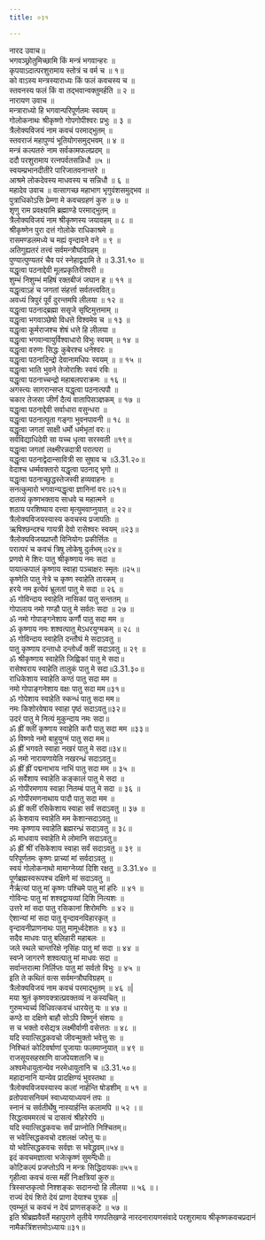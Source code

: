```yaml
---
title: ०३१

---
```

नारद उवाच॥  
भगवञ्छ्रोतुमिच्छामि किं मन्त्रं भगवान्हरः ॥  
कृपयाऽदात्परशुरामाय स्तोत्रं च वर्म च ॥ १॥  
को वाऽस्य मन्त्रस्याराध्यः किं फलं कवचस्य च ॥  
स्तवनस्य फलं किं वा तद्भवान्वक्तुमर्हति ॥ २ ॥  
नारायण उवाच ॥  
मन्त्राराध्यो हि भगवान्परिपूर्णतमः स्वयम् ॥  
गोलोकनाथः श्रीकृष्णो गोपगोपीश्वरः प्रभुः ॥ ३ ॥  
त्रैलोक्यविजयं नाम कवचं परमाद्भुतम् ॥  
स्तवराजं महापुण्यं भूतियोगसमुद्भवम् ॥ ४ ॥  
मन्त्रं कल्पतरुं नाम सर्वकामफलप्रदम् ॥  
ददौ परशुरामाय रत्नपर्वतसन्निधौ ॥५ ॥  
स्वयम्प्रभानदीतीरे पारिजातवनान्तरे ॥  
आश्रमे लोकदेवस्य माधवस्य च सन्निधौ ॥ ६ ॥  
महादेव उवाच ॥ वत्सागच्छ महाभाग भृगुवंशसमुद्भव ॥  
पुत्राधिकोऽसि प्रेम्णा मे कवचग्रहणं कुरु ॥ ७ ॥  
शृणु राम प्रवक्ष्यामि ब्रह्माण्डे परमाद्भुतम् ॥  
त्रैलोक्यविजयं नाम श्रीकृष्णस्य जयावहम् ॥ ८ ॥  
श्रीकृष्णेन पुरा दत्तं गोलोके राधिकाश्रमे ॥  
रासमण्डलमध्ये च मह्यं वृन्दावने वने ॥ ९ ॥  
अतिगुह्यतरं तत्त्वं सर्वमन्त्रौघविग्रहम् ॥  
पुण्यात्पुण्यतरं चैव परं स्नेहाद्वदामि ते ॥ 3.31.१० ॥  
यद्धृत्वा पठनाद्देवी मूलप्रकृतिरीश्वरी ॥  
शुम्भं निशुम्भं महिषं रक्तबीजं जघान ह ॥ ११ ॥  
यद्धृत्वाऽहं च जगतां संहर्त्ता सर्वतत्त्ववित्॥  
अवध्यं त्रिपुरं पूर्वं दुरन्तमपि लीलया ॥ १२ ॥  
यद्धृत्वा पठनाद्ब्रह्मा ससृजे सृष्टिमुत्तमाम् ॥  
यद्धृत्वा भगवाञ्छेषो विधत्ते विश्वमेव च ॥ १३ ॥  
यद्धृत्वा कूर्मराजश्च शेषं धत्ते हि लीलया ॥  
यद्धृत्वा भगवान्वायुर्विश्वाधारो विभुः स्वयम् ॥ १४ ॥  
यद्धृत्वा वरुणः सिद्धः कुबेरश्च धनेश्वरः ॥  
यद्धृत्वा पठनादिन्द्रो देवानामधिपः स्वयम् ॥ ॥ १५ ॥  
यद्धृत्वा भाति भुवने तेजोराशिः स्वयं रविः ॥  
यद्धृत्वा पठनाच्चन्द्रो महाबलपराक्रमः ॥ १६ ॥  
अगस्त्यः सागरान्सप्त यद्धृत्वा पठनात्पपौ ॥  
चकार तेजसा जीर्णं दैत्यं वातापिसञ्ज्ञकम् ॥ १७ ॥  
यद्धृत्वा पठनाद्देवी सर्वाधारा वसुन्धरा ॥  
यद्धृत्वा पठनात्पूता गङ्गा भुवनपावनी ॥ १८ ॥  
यद्धृत्वा जगतां साक्षी धर्मो धर्मभृतां वरः॥  
सर्वविद्याधिदेवी सा यच्च धृत्वा सरस्वती ॥१९॥  
यद्धृत्वा जगतां लक्ष्मीरन्नदात्री परात्परा ॥  
यद्धृत्वा पठनाद्वेदान्सावित्री सा सुषाव च ॥3.31.२०॥  
वेदाश्च धर्म्मवक्तारो यद्धृत्वा पठनाद् भृगो ॥  
यद्धृत्वा पठनाच्छुद्धस्तेजस्वी हव्यवाहनः ॥  
सनत्कुमारो भगवान्यद्धृत्वा ज्ञानिनां वरः॥२१॥  
दातव्यं कृष्णभक्ताय साधवे च महात्मने ॥  
शठाय परशिष्याय दत्त्वा मृत्युमवाप्नुयात् ॥ २२॥  
त्रैलोक्यविजयस्यास्य कवचस्य प्रजापतिः ॥  
ऋषिश्छन्दश्च गायत्री देवो रासेश्वरः स्वयम् ॥२३॥  
त्रैलोक्यविजयप्राप्तौ विनियोगः प्रकीर्त्तितः ॥  
परात्परं च कवचं त्रिषु लोकेषु दुर्लभम्॥२४॥  
प्रणवो मे शिरः पातु श्रीकृष्णाय नमः सदा ॥  
पायात्कपालं कृष्णाय स्वाहा पञ्चाक्षरः स्मृतः ॥२५॥  
कृष्णेति पातु नेत्रे च कृष्ण स्वाहेति तारकम् ॥  
हरये नम इत्येवं भ्रूलतां पातु मे सदा ॥ २६ ॥  
ॐ गोविन्दाय स्वाहेति नासिकां पातु सन्ततम् ॥  
गोपालाय नमो गण्डौ पातु मे सर्वतः सदा ॥ २७ ॥  
ॐ नमो गोपाङ्गनेशाय कर्णौ पातु सदा मम ॥  
ॐ कृष्णाय नमः शश्वत्पातु मेऽधरयुग्मकम् ॥ २८ ॥  
ॐ गोविन्दाय स्वाहेति दन्तौघं मे सदाऽवतु ॥  
पातु कृष्णाय दन्ताधो दन्तोर्ध्वं क्लीं सदाऽवतु ॥ २९ ॥  
ॐ श्रीकृष्णाय स्वाहेति जिह्विकां पातु मे सदा॥  
रासेश्वराय स्वाहेति तालुकं पातु मे सदा॥3.31.३०॥  
राधिकेशाय स्वाहेति कण्ठं पातु सदा मम ॥  
नमो गोपाङ्गनेशाय वक्षः पातु सदा मम॥३१॥  
ॐ गोपेशाय स्वाहेति स्कन्धं पातु सदा मम॥  
नमः किशोरवेषाय स्वाहा पृष्ठं सदाऽवतु॥३२॥  
उदरं पातु मे नित्यं मुकुन्दाय नमः सदा॥  
ॐ ह्रीं क्लीं कृष्णाय स्वाहेति करौ पातु सदा मम ॥३३॥  
ॐ विष्णवे नमो बाहुयुग्मं पातु सदा मम॥  
ॐ ह्रीं भगवते स्वाहा नखरं पातु मे सदा॥३४॥  
ॐ नमो नारायणायेति नखरन्ध्रं सदाऽवतु॥  
ॐ ह्रीं ह्रीं पद्मनाभाय नाभिं पातु सदा मम ॥ ३५ ॥  
ॐ सर्वेशाय स्वाहेति कङ्कालं पातु मे सदा ॥  
ॐ गोपीरमणाय स्वाहा नितम्बं पातु मे सदा ॥ ३६ ॥  
ॐ गोपीरमणनाथाय पादौ पातु सदा मम ॥  
ॐ ह्रीं क्लीं रसिकेशाय स्वाहा सर्वं सदाऽवतु ॥ ३७ ॥  
ॐ केशवाय स्वाहेति मम केशान्सदाऽवतु ॥  
नमः कृष्णाय स्वाहेति ब्रह्मरन्ध्रं सदाऽवतु ॥ ३८॥  
ॐ माधवाय स्वाहेति मे लोमानि सदाऽवतु॥  
ॐ ह्रीं श्रीं रसिकेशाय स्वाहा सर्वं सदाऽवतु ॥ ३९ ॥  
परिपूर्णतमः कृष्णः प्राच्यां मां सर्वदाऽवतु ॥  
स्वयं गोलोकनाथो मामाग्नेय्यां दिशि रक्षतु ॥ 3.31.४० ॥  
पूर्णब्रह्मस्वरूपश्च दक्षिणे मां सदाऽवतु ॥  
नैर्ऋत्यां पातु मां कृष्णः पश्चिमे पातु मां हरिः ॥ ४१ ॥  
गोविन्दः पातु मां शश्वद्वायव्यां दिशि नित्यशः ॥  
उत्तरे मां सदा पातु रसिकानां शिरोमणिः ॥ ४२ ॥  
ऐशान्यां मां सदा पातु वृन्दावनविहारकृत् ॥  
वृन्दावनीप्राणनाथः पातु मामूर्ध्वदेशतः ॥ ४३ ॥  
सदैव माधवः पातु बलिहारी महाबलः ॥  
जले स्थले चान्तरिक्षे नृसिंहः पातु मां सदा ॥ ४४ ॥  
स्वप्ने जागरणे शश्वत्पातु मां माधवः सदा ॥  
सर्वान्तरात्मा निर्लिप्तः पातु मां सर्वतो विभुः ॥ ४५ ॥  
इति ते कथितं वत्स सर्वमन्त्रौघविग्रहम् ॥  
त्रैलोक्यविजयं नाम कवचं परमाद्भुतम् ॥ ४६ ॥|  
मया श्रुतं कृष्णवक्त्रात्प्रवक्तव्यं न कस्यचित् ॥  
गुरुमभ्यर्च्य विधिवत्कवचं धारयेत्तु यः ॥ ४७ ॥  
कण्ठे वा दक्षिणे बाहौ सोऽपि विष्णुर्न संशयः ॥  
स च भक्तो वसेद्यत्र लक्ष्मीर्वाणी वसेत्ततः ॥ ४८ ॥  
यदि स्यात्सिद्धकवचो जीवन्मुक्तो भवेत्तु सः ॥  
निश्चितं कोटिवर्षाणां पूजायाः फलमाप्नुयात् ॥ ४९ ॥  
राजसूयसहस्राणि वाजपेयशतानि च॥  
अश्वमेधायुतान्येव नरमेधायुतानि च ॥3.31.५०॥  
महादानानि यान्येव प्रादक्षिण्यं भुवस्तथा ॥  
त्रैलोक्यविजयस्यास्य कलां नार्हन्ति षोडशीम् ॥ ५१ ॥  
व्रतोपवासनियमं स्वाध्यायाध्ययनं तपः ॥  
स्नानं च सर्वतीर्थेषु नास्यार्हन्ति कलामपि ॥ ५२ ।॥  
सिद्धत्वममरत्वं च दासत्वं श्रीहरेरपि ॥  
यदि स्यात्सिद्धकवचः सर्वं प्राप्नोति निश्चितम्॥  
स भवेत्सिद्धकवचो दशलक्षं जपेत्तु यः॥  
यो भवेत्सिद्धकवचः सर्वज्ञः स भवेद्ध्रुवम्॥५४॥  
इदं कवचमज्ञात्वा भजेत्कृष्णं सुमन्दधीः॥  
कोटिकल्पं प्रजप्तोऽपि न मन्त्रः सिद्धिदायकः॥५५॥  
गृहीत्वा कवचं वत्स महीं निःक्षत्रियां कुरु॥  
त्रिस्सप्तकृत्वो निश्शङ्कः सदानन्दो हि लीलया ॥ ५६ ॥।  
राज्यं देयं शिरो देयं प्राणा देयाश्च पुत्रक ॥|  
एवम्भूतं च कवचं न देयं प्राणसङ्कटे ॥ ५७ ॥  
इति श्रीब्रह्मवैवर्ते महापुराणे तृतीये गणपतिखण्डे नारदनारायणसंवादे परशुरामाय श्रीकृष्णकवचप्रदानं नामैकत्रिंशत्तमोऽध्यायः॥३१॥